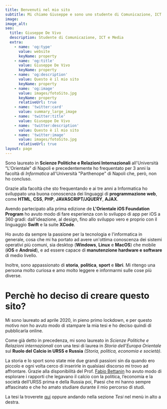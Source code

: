 ```yaml
---
title: Benvenuti nel mio sito
subtitle: Mi chiamo Giuseppe e sono uno studente di Comunicazione, ICT e Media all'Università di Torino.
image:
image_alt:
seo:
  title: Giuseppe De Vivo
  description: Studente di Comunicazione, ICT e Media
  extra:
    - name: 'og:type'
      value: website
      keyName: property
    - name: 'og:title'
      value: Giuseppe De Vivo
      keyName: property
    - name: 'og:description'
      value: Questo è il mio sito
      keyName: property
    - name: 'og:image'
      value: images/fotoSito.jpg
      keyName: property
      relativeUrl: true
    - name: 'twitter:card'
      value: summary_large_image
    - name: 'twitter:title'
      value: Giuseppe De Vivo
    - name: 'twitter:description'
      value: Questo è il mio sito
    - name: 'twitter:image'
      value: images/fotoSito.jpg
      relativeUrl: true
layout: page
---
```


Sono laureato in **Scienze Politiche e Relazioni Internazionali** all'Università "L'Orientale" di Napoli e precedentemente ho frequentato per 3 anni la facoltà di *Informatica* all'Università "Parthenope" di Napoli che, però, non ho concluso.

Grazie alla facoltà che sto frequentando e ai tre anni a Informatica ho sviluppato una buona conoscenza dei linguaggi di **programmazione web**, come **HTML**, **CSS**, **PHP**, **JAVASCRIPT/JQUERY**, **AJAX**.

Avendo partecipato alla prima edizione de **L'Orientale iOS Foundation Program** ho avuto modo di fare esperienza con lo sviluppo di app per iOS a 360 gradi: dall'ideazione, al design, fino allo sviluppo vero e proprio con il linguaggio **Swift** e la suite **XCode**.

Ho avuto da sempre la passione per la tecnologia e l'informatica in generale, cosa che mi ha portato ad avere un'ottima conoscenza dei sistemi operativi più comuni, sia desktop (**Windows**, **Linux** e **MacOS**) che mobile (**iOS** e **Android**), e ad essere capace di **manutenzione hardware e software** di medio livello.

Inoltre, sono appassionato di **storia**, **politica**, **sport** e **libri**. Mi ritengo una persona molto curiosa e amo molto leggere e informarmi sulle cose più diverse.


# Perchè ho deciso di creare questo sito?
Mi sono laureato ad aprile 2020, in pieno primo lockdown, e per questo motivo non ho avuto modo di stampare la mia tesi e ho deciso quindi di pubblicarla online.

Come già detto in precedenza, mi sono laureato in _Scienze Politiche e Relazioni internazionali_  con una tesi di laurea in _Storia dell’Europa Orientale_ sul **Ruolo del Calcio in URSS e Russia** _(Storia, politica, economia e società)_.

La storia e lo sport sono state mie due grandi passioni sin da quando ero piccolo e ogni volta cerco di inserirle in qualsiasi discorso mi trovo ad affrontare. Grazie alla disponibilità del Prof.  [Fabio Bettanin](https://docenti.unior.it/index2.php?user_id=fbettanin&content_id_start=1) ho avuto modo di esplorare i rapporti che legavano il calcio con la politica, l’economia e la società dell’URSS prima e della Russia poi, Paesi che mi hanno sempre affascinato e che ho amato studiare durante il mio percorso di studi.

La tesi la troverete [qui](https://happy-oak-5ea74.netlify.app/blog/) oppure andando nella sezione _Tesi_ nel menù in alto a destra.
